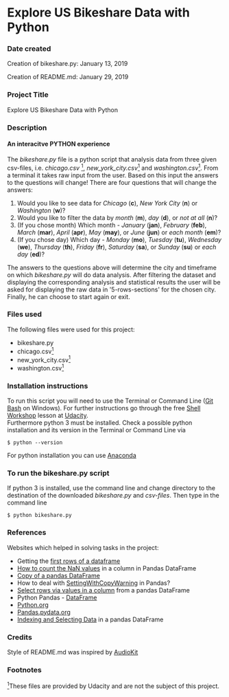# Explore US Bikeshare Data with Python

### Date created
Creation of bikeshare.py: January 13, 2019

Creation of README.md: January 29, 2019

### Project Title
Explore US Bikeshare Data with Python

### Description
#### An interacitve PYTHON experience
The *bikeshare.py* file is a python script that analysis data from three given csv-files, i.e. *chicago.csv* <a href="#note1" id="note1ref"><sup>1</sup></a>, *new_york_city.csv*<a href="#note1" id="note1ref"><sup>1</sup></a> and *washington.csv*<a href="#note1" id="note1ref"><sup>1</sup></a>. From a terminal it takes raw input from the user. Based on this input the answers to the questions will change! There are four questions that will change the answers:

1. Would you like to see data for *Chicago* (**c**), *New York City* (**n**) or *Washington* (**w**)?
2. Would you like to filter the data by *month* (**m**), *day* (**d**), or *not at all* (**n**)?
3. (If you chose month) Which month - *January* (**jan**), *February* (**feb**), *March* (**mar**), *April* (**apr**), *May* (**may**), or *June* (**jun**) or *each month* (**em**)?
4. (If you chose day) Which day - *Monday* (**mo**), *Tuesday* (**tu**), *Wednesday* (**we**), *Thursday* (**th**), *Friday* (**fr**), *Saturday* (**sa**), or *Sunday* (**su**) or *each day* (**ed**)?

The answers to the questions above will determine the city and timeframe on which *bikeshare.py* will do data analysis. After filtering the dataset and displaying the corresponding analysis and statistical results the user will be asked for displaying the raw data in '5-rows-sections' for the chosen city. Finally, he can choose to start again or exit.

### Files used
The following files were used for this project:
* bikeshare.py
* chicago.csv<a href="#note1" id="note1ref"><sup>1</sup></a>
* new_york_city.csv<a href="#note1" id="note1ref"><sup>1</sup></a>
* washington.csv<a href="#note1" id="note1ref"><sup>1</sup></a>


### Installation instructions
To run this script you will need to use the Terminal or Command Line ([Git Bash](https://git-scm.com/download/win) on Windows). For further instructions go through the free [Shell Workshop](https://eu.udacity.com/course/shell-workshop--ud206) lesson at [Udacity](https://eu.udacity.com/).  
Furthermore python 3 must be installed. Check a possible python installation and its version in the Terminal or Command Line via

```
$ python --version
```

For python installation you can use [Anaconda](https://www.anaconda.com/download/#windows)

### To run the bikeshare.py script
If python 3 is installed, use the command line and change directory to the destination of the downloaded *bikeshare.py* and *csv-files*. Then type in the command line


```
$ python bikeshare.py
```

### References
Websites which helped in solving tasks in the project:
* Getting the [first rows of a dataframe](
https://riptutorial.com/pandas/example/21739/get-the-first-last-n-rows-of-a-dataframe)
* [How to count the NaN values](https://stackoverflow.com/questions/26266362/how-to-count-the-nan-values-in-a-column-in-pandas-dataframe) in a column in Pandas DataFrame
* [Copy of a pandas DataFrame](https://pandas.pydata.org/pandas-docs/stable/generated/pandas.DataFrame.copy.html)
* How to deal with [SettingWithCopyWarning](https://pandas.pydata.org/pandas-docs/stable/generated/pandas.DataFrame.copy.html) in Pandas?
* [Select rows via values in a column](https://stackoverflow.com/questions/17071871/select-rows-from-a-dataframe-based-on-values-in-a-column-in-pandas) from a pandas DataFrame
* Python Pandas - [DataFrame](https://www.tutorialspoint.com/python_pandas/python_pandas_dataframe.htm)
* [Python.org](https://www.python.org/)
* [Pandas.pydata.org](https://pandas.pydata.org/)
* [Indexing and Selecting Data](https://pandas.pydata.org/pandas-docs/stable/indexing.html#indexing-integer) in a pandas DataFrame

### Credits
Style of README.md was inspired by [AudioKit](https://github.com/AudioKit/AudioKit)

### Footnotes
<a id="note1" href="#note1ref"><sup>1</sup></a>These files are  provided by Udacity and are not the subject of this project.
